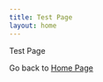 ```yaml
---
title: Test Page
layout: home
---
```


Test Page

Go back to [Home Page]

[Home Page]: https://shaan-sengupta.github.io
